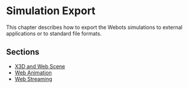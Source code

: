 # Simulation Export

This chapter describes how to export the Webots simulations to external applications or to standard file formats.


## Sections

- [X3D and Web Scene](web-scene.md)
- [Web Animation](web-animation.md)
- [Web Streaming](web-streaming.md)
